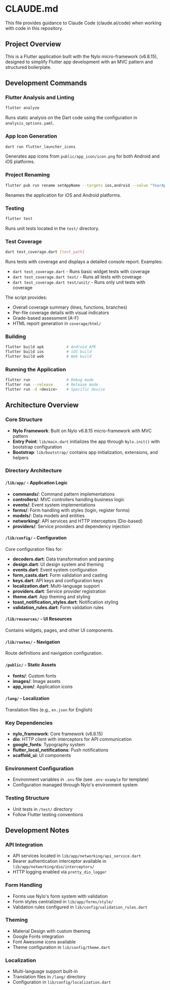 # CLAUDE.md

This file provides guidance to Claude Code (claude.ai/code) when working with code in this repository.

## Project Overview

This is a Flutter application built with the Nylo micro-framework (v6.8.15), designed to simplify Flutter app development with an MVC pattern and structured boilerplate.

## Development Commands

### Flutter Analysis and Linting
```bash
flutter analyze
```
Runs static analysis on the Dart code using the configuration in `analysis_options.yaml`.

### App Icon Generation
```bash
dart run flutter_launcher_icons
```
Generates app icons from `public/app_icon/icon.png` for both Android and iOS platforms.

### Project Renaming
```bash
flutter pub run rename setAppName --targets ios,android --value "YourAppName"
```
Renames the application for iOS and Android platforms.

### Testing
```bash
flutter test
```
Runs unit tests located in the `test/` directory.

### Test Coverage
```bash
dart test_coverage.dart [test_path]
```
Runs tests with coverage and displays a detailed console report. Examples:
- `dart test_coverage.dart` - Runs basic widget tests with coverage
- `dart test_coverage.dart test/` - Runs all tests with coverage  
- `dart test_coverage.dart test/unit/` - Runs only unit tests with coverage

The script provides:
- Overall coverage summary (lines, functions, branches)
- Per-file coverage details with visual indicators
- Grade-based assessment (A-F)
- HTML report generation in `coverage/html/`

### Building
```bash
flutter build apk          # Android APK
flutter build ios          # iOS build
flutter build web          # Web build
```

### Running the Application
```bash
flutter run                # Debug mode
flutter run --release      # Release mode
flutter run -d <device>    # Specific device
```

## Architecture Overview

### Core Structure
- **Nylo Framework**: Built on Nylo v6.8.15 micro-framework with MVC pattern
- **Entry Point**: `lib/main.dart` initializes the app through `Nylo.init()` with bootstrap configuration
- **Bootstrap**: `lib/bootstrap/` contains app initialization, extensions, and helpers

### Directory Architecture

#### `/lib/app/` - Application Logic
- **commands/**: Command pattern implementations
- **controllers/**: MVC controllers handling business logic
- **events/**: Event system implementations  
- **forms/**: Form handling with styles (login, register forms)
- **models/**: Data models and entities
- **networking/**: API services and HTTP interceptors (Dio-based)
- **providers/**: Service providers and dependency injection

#### `/lib/config/` - Configuration
Core configuration files for:
- **decoders.dart**: Data transformation and parsing
- **design.dart**: UI design system and theming
- **events.dart**: Event system configuration
- **form_casts.dart**: Form validation and casting
- **keys.dart**: API keys and configuration keys
- **localization.dart**: Multi-language support
- **providers.dart**: Service provider registration
- **theme.dart**: App theming and styling
- **toast_notification_styles.dart**: Notification styling
- **validation_rules.dart**: Form validation rules

#### `/lib/resources/` - UI Resources
Contains widgets, pages, and other UI components.

#### `/lib/routes/` - Navigation
Route definitions and navigation configuration.

#### `/public/` - Static Assets
- **fonts/**: Custom fonts
- **images/**: Image assets
- **app_icon/**: Application icons

#### `/lang/` - Localization
Translation files (e.g., `en.json` for English)

### Key Dependencies
- **nylo_framework**: Core framework (v6.8.15)
- **dio**: HTTP client with interceptors for API communication
- **google_fonts**: Typography system
- **flutter_local_notifications**: Push notifications
- **scaffold_ui**: UI components

### Environment Configuration
- Environment variables in `.env` file (see `.env-example` for template)
- Configuration managed through Nylo's environment system

### Testing Structure
- Unit tests in `/test/` directory
- Follow Flutter testing conventions

## Development Notes

### API Integration
- API services located in `lib/app/networking/api_service.dart`
- Bearer authentication interceptor available in `lib/app/networking/dio/interceptors/`
- HTTP logging enabled via `pretty_dio_logger`

### Form Handling
- Forms use Nylo's form system with validation
- Form styles centralized in `lib/app/forms/style/`
- Validation rules configured in `lib/config/validation_rules.dart`

### Theming
- Material Design with custom theming
- Google Fonts integration
- Font Awesome icons available
- Theme configuration in `lib/config/theme.dart`

### Localization
- Multi-language support built-in
- Translation files in `/lang/` directory
- Configuration in `lib/config/localization.dart`